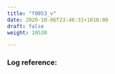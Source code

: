 ```yaml
---
title: "f0053_v"
date: 2020-10-06T23:46:31+1010:00
draft: false
weight: 10530

---
```


### Log reference: <no value>

```
